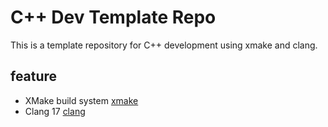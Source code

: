 # C++ Dev Template Repo

This is a template repository for C++ development using xmake and clang.

## feature

- XMake build system [xmake](https://xmake.io/)
- Clang 17 [clang](https://clang.llvm.org/)